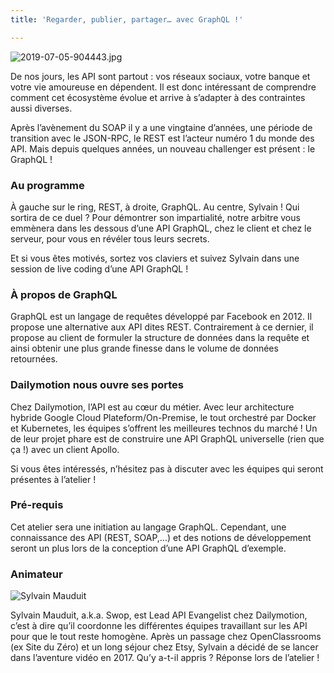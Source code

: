 ```yaml
---
title: 'Regarder, publier, partager… avec GraphQL !'

---
```

![2019-07-05-904443.jpg](http://lexoyo.me/silexlabs.org//assets/2019-07-05-904443.jpg)

De nos jours, les API sont partout : vos réseaux sociaux, votre banque et votre vie amoureuse en dépendent. Il est donc intéressant de comprendre comment cet écosystème évolue et arrive à s’adapter à des contraintes aussi diverses.
<!-- more -->
Après l’avènement du SOAP il y a une vingtaine d’années, une période de transition avec le JSON-RPC, le REST est l’acteur numéro 1 du monde des API. Mais depuis quelques années, un nouveau challenger est présent : le GraphQL !

### Au programme

À gauche sur le ring, REST, à droite, GraphQL. Au centre, Sylvain ! Qui sortira de ce duel ? Pour démontrer son impartialité, notre arbitre vous emmènera dans les dessous d’une API GraphQL, chez le client et chez le serveur, pour vous en révéler tous leurs secrets.

Et si vous êtes motivés, sortez vos claviers et suivez Sylvain dans une session de live coding d’une API GraphQL !

###  À propos de GraphQL

GraphQL est un langage de requêtes développé par Facebook en 2012. Il propose une alternative aux API dites REST. Contrairement à ce dernier, il propose au client de formuler la structure de données dans la requête et ainsi obtenir une plus grande finesse dans le volume de données retournées.

### Dailymotion nous ouvre ses portes

Chez Dailymotion, l’API est au cœur du métier. Avec leur architecture hybride Google Cloud Plateform/On-Premise, le tout orchestré par Docker et Kubernetes, les équipes s’offrent les meilleures technos du marché ! Un de leur projet phare est de construire une API GraphQL universelle (rien que ça !) avec un client Apollo.

Si vous êtes intéressés, n’hésitez pas à discuter avec les équipes qui seront présentes à l’atelier !

### Pré-requis

Cet atelier sera une initiation au langage GraphQL. Cependant, une connaissance des API (REST, SOAP,…) et des notions de développement seront un plus lors de la conception d’une API GraphQL d’exemple.

### Animateur



![Sylvain Mauduit](http://lexoyo.me/silexlabs.org//assets/2019-07-05-345228.jpg)


Sylvain Mauduit, a.k.a. Swop, est Lead API Evangelist chez Dailymotion, c’est à dire qu’il coordonne les différentes équipes travaillant sur les API pour que le tout reste homogène. Après un passage chez OpenClassrooms (ex Site du Zéro) et un long séjour chez Etsy, Sylvain a décidé de se lancer dans l’aventure vidéo en 2017. Qu’y a-t-il appris ? Réponse lors de l’atelier !

